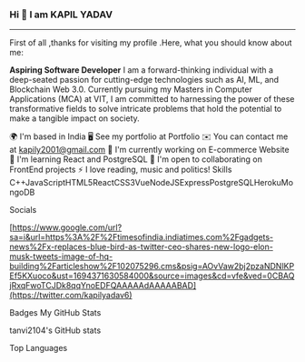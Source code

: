 ### Hi 👋 I am KAPIL YADAV
--------------------------------------------------------------------------------------------------------------------------------------------------------------------------------
First of all ,thanks for visiting my profile .Here, what you should know about me:

**Aspiring Software Developer**
I am a forward-thinking individual with a deep-seated passion for cutting-edge technologies such as AI, ML, and Blockchain Web 3.0. Currently pursuing my Masters in Computer Applications (MCA) at VIT, I am committed to harnessing the power of these transformative fields to solve intricate problems that hold the potential to make a tangible impact on society.


🌍  I'm based in India
🖥️  See my portfolio at Portfolio
✉️  You can contact me at kapily2001@gmail.com
🚀  I'm currently working on E-commerce Website
🧠  I'm learning React and PostgreSQL
🤝  I'm open to collaborating on FrontEnd projects
⚡  I love reading, music and politics!
Skills
C++JavaScriptHTML5ReactCSS3VueNodeJSExpressPostgreSQLHerokuMongoDB

Socials

[https://www.google.com/url?sa=i&url=https%3A%2F%2Ftimesofindia.indiatimes.com%2Fgadgets-news%2Fx-replaces-blue-bird-as-twitter-ceo-shares-new-logo-elon-musk-tweets-image-of-hq-building%2Farticleshow%2F102075296.cms&psig=AOvVaw2bj2pzaNDNlKPEf5KXuoco&ust=1694371630584000&source=images&cd=vfe&ved=0CBAQjRxqFwoTCJDk8qqYnoEDFQAAAAAdAAAAABAD](https://twitter.com/kapilyadav6)

Badges
My GitHub Stats

tanvi2104's GitHub stats

Top Languages



<!--
**Kapcool12/Kapcool12** is a ✨ _special_ ✨ repository because its `README.md` (this file) appears on your GitHub profile.

Here are some ideas to get you started:

- 🔭 I’m currently working on ...
- 🌱 I’m currently learning ...
- 👯 I’m looking to collaborate on ...
- 🤔 I’m looking for help with ...
- 💬 Ask me about ...
- 📫 How to reach me: ...
- 😄 Pronouns: ...
- ⚡ Fun fact: ...
-->
